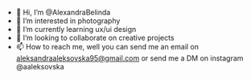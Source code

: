- 👋 Hi, I’m @AlexandraBelinda
- 👀 I’m interested in photography
- 🌱 I’m currently learning ux/ui design 
- 💞️ I’m looking to collaborate on creative projects
- 📫 How to reach me, well you can send me an email on aleksandraaleksovska95@gmail.com or send me a DM on instagram @aaleksovska

<!---
AlexandraBelinda/AlexandraBelinda is a ✨ special ✨ repository because its `README.md` (this file) appears on your GitHub profile.
You can click the Preview link to take a look at your changes.
--->
